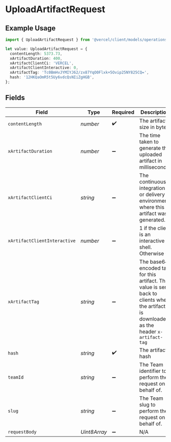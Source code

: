# UploadArtifactRequest

## Example Usage

```typescript
import { UploadArtifactRequest } from '@vercel/client/models/operations';

let value: UploadArtifactRequest = {
  contentLength: 5373.73,
  xArtifactDuration: 400,
  xArtifactClientCi: 'VERCEL',
  xArtifactClientInteractive: 0,
  xArtifactTag: 'Tc0BmHvJYMIYJ62/zx87YqO0Flxk+5Ovip25NY825CQ=',
  hash: '12HKQaOmR5t5Uy6vdcQsNIiZgHGB',
};
```

## Fields

| Field                        | Type         | Required           | Description                                                                                                                                | Example                                      |
| ---------------------------- | ------------ | ------------------ | ------------------------------------------------------------------------------------------------------------------------------------------ | -------------------------------------------- |
| `contentLength`              | _number_     | :heavy_check_mark: | The artifact size in bytes                                                                                                                 |                                              |
| `xArtifactDuration`          | _number_     | :heavy_minus_sign: | The time taken to generate the uploaded artifact in milliseconds.                                                                          | 400                                          |
| `xArtifactClientCi`          | _string_     | :heavy_minus_sign: | The continuous integration or delivery environment where this artifact was generated.                                                      | VERCEL                                       |
| `xArtifactClientInteractive` | _number_     | :heavy_minus_sign: | 1 if the client is an interactive shell. Otherwise 0                                                                                       | 0                                            |
| `xArtifactTag`               | _string_     | :heavy_minus_sign: | The base64 encoded tag for this artifact. The value is sent back to clients when the artifact is downloaded as the header `x-artifact-tag` | Tc0BmHvJYMIYJ62/zx87YqO0Flxk+5Ovip25NY825CQ= |
| `hash`                       | _string_     | :heavy_check_mark: | The artifact hash                                                                                                                          | 12HKQaOmR5t5Uy6vdcQsNIiZgHGB                 |
| `teamId`                     | _string_     | :heavy_minus_sign: | The Team identifier to perform the request on behalf of.                                                                                   |                                              |
| `slug`                       | _string_     | :heavy_minus_sign: | The Team slug to perform the request on behalf of.                                                                                         |                                              |
| `requestBody`                | _Uint8Array_ | :heavy_minus_sign: | N/A                                                                                                                                        |                                              |
